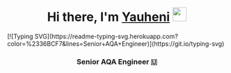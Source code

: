 <h1 align="center">Hi there, I'm <a href="https://daniilshat.ru/" target="_blank">Yauheni</a> 
<img src="https://github.com/blackcater/blackcater/raw/main/images/Hi.gif" height="32"/></h1>
[![Typing SVG](https://readme-typing-svg.herokuapp.com?color=%2336BCF7&lines=Senior+AQA+Engineer)](https://git.io/typing-svg)
<h3 align="center">Senior AQA Engineer 🇺</h3>
